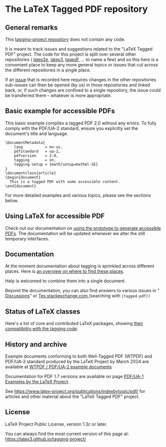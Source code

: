 # The LaTeX Tagged PDF repository
## General remarks
This [tagging-project repository](https://github.com/latex3/tagging-project/) does not contain any code.

It is meant to track issues and suggestions related to the "LaTeX Tagged PDF" project. The code for this project is split over several other repositories ( [latex2e](https://github.com/latex3/latex2e), [latex3](https://github.com/latex3/latex3), [tagpdf](https://github.com/latex3/tagpdf), ... to name a few) and so this here is a convenient place to keep any more general topics or issues that cut across the different repositories in a single place.

If an [issue](https://github.com/latex3/tagging-project/issues) that is recorded here requires changes in the other repositories
sub-issues can then be opened (by us) in those repositories and linked back,
or, if such changes are confined to a single repository, the issue could be
transferred there – whatever is more appropriate.

## Basic example for accessible PDFs
This basic example compiles a tagged PDF 2.0 without any errors. To fully comply with the PDF/UA-2 standard, ensure you explicitly set the document's title and language.

    \DocumentMetadata{
		lang          = en-us,
		pdfstandard   = ua-2,
		pdfversion    = 2.0,
		tagging       = on,
		tagging-setup = {math/setup=mathml-SE} 
    }
    \documentclass{article}
    \begin{document}
      This is a tagged PDF with some accessible content.
    \end{document}

For more detailed examples and various topics, please see the sections below.
## Using LaTeX for accessible PDF
Check out our documentation on [using the prototype to generate accessible PDFs](https://latex3.github.io/tagging-project/documentation/prototype-usage-instructions). The documentation will be updated whenever we alter the still temporary interfaces.
## Documentation
At the moment documentation about tagging is sprinkled across different places. Here is [an overview on where to find these places](https://latex3.github.io/tagging-project/documentation/documentation-pointers).

Help is welcomed to combine them into a single document.

Beyond the documentation, you can also find answers to various issues in " [Discussions](https://github.com/latex3/tagging-project/discussions)" or [Tex.stackexchange.com ](https://tex.stackexchange.com/questions/tagged/tagged-pdf)(searching with `[tagged-pdf])`
## Status of LaTeX classes
Here's a list of core and contributed LaTeX packages, showing [their compatibility with the tagging code](https://latex3.github.io/tagging-project/tagging-status/).
## History and archive
Example documents conforming to both Well-Tagged PDF (WTPDF) and PDF/UA-2 standard produced by the LaTeX Project by March 2024 are available at [WTPDF / PDF/UA-2 example documents](https://github.com/latex3/tagging-project/discussions/72)

Documentation for PDF 1.7 versions are available on page [PDF/UA-1 Examples by the LaTeX Project](https://github.com/latex3/tagging-project/discussions/82).

See <https://www.latex-project.org/publications/indexbytopic/pdf/> for articles and other material about the "LaTeX Tagged PDF" project.

## License
LaTeX Project Public License, version 1.3c or later.

You can always find the most current version of this page at: https://latex3.github.io/tagging-project/
